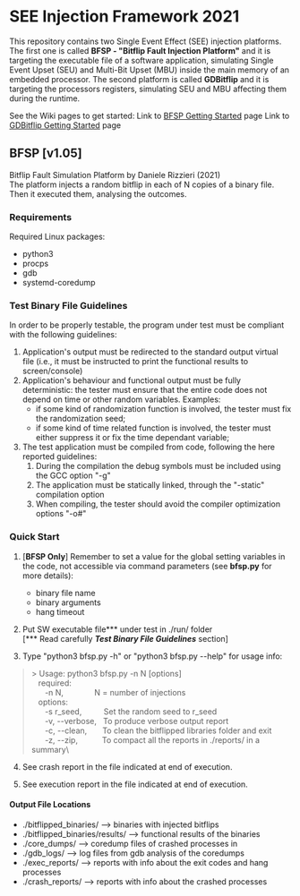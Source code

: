 # SEE Injection Framework 2021
This repository contains two Single Event Effect (SEE) injection platforms. The first one is called **BFSP - "Bitflip Fault Injection Platform"** and it is targeting the executable file of a software application, simulating Single Event Upset (SEU) and Multi-Bit Upset (MBU) inside the main memory of an embedded processor. The second platform is called **GDBitflip** and it is targeting the processors registers, simulating SEU and MBU affecting them during the runtime.

See the Wiki pages to get started:
Link to [BFSP Getting Started](https://github.com/danirizziero/SEE_injection_framework/wiki/BFSP:-Getting-Started) page
Link to [GDBitflip Getting Started](https://github.com/danirizziero/SEE_injection_framework/wiki/GDBitflip:-Getting-Started) page

## BFSP [v1.05]
Bitflip Fault Simulation Platform by Daniele Rizzieri (2021)\
The platform injects a random bitflip in each of N copies of a binary file. Then it executed them, analysing the outcomes.

### Requirements
Required Linux packages:
- python3
- procps
- gdb
- systemd-coredump

### Test Binary File Guidelines
In order to be properly testable, the program under test must be compliant with the following guidelines: 
1) Application's output must be redirected to the standard output virtual file (i.e., it must be instructed to print the functional results to screen/console)
2) Application's behaviour and functional output must be fully deterministic: the tester must ensure that the entire code does not depend on time or other random variables. 
Examples: 
	- if some kind of randomization function is involved, the tester must fix the randomization seed;
	- if some kind of time related function is involved, the tester must either suppress it or fix the time dependant variable;
3) The test application must be compiled from code, following the here reported guidelines: 
    1. During the compilation the debug symbols must be included using the GCC option "-g"
    2. The application must be statically linked, through the "-static" compilation option
    3. When compiling, the tester should avoid the compiler optimization options "-o#"


### Quick Start 
1) [**BFSP Only**] Remember to set a value for the global setting variables in the code, not accessible via command parameters (see **bfsp.py** for more details):
	- binary file name
	- binary arguments
	- hang timeout

2) Put SW executable file*** under test in ./run/ folder\
		[*** Read carefully ***Test Binary File Guidelines*** section]

3) Type "python3 bfsp.py -h" or "python3 bfsp.py --help" for usage info:

>\> Usage: python3 bfsp.py -n N [options]\
> &nbsp;&nbsp;&nbsp;required:\
> &nbsp;&nbsp;&nbsp;&nbsp;&nbsp;&nbsp;-n N,&nbsp;&nbsp;&nbsp;&nbsp;&nbsp;&nbsp;&nbsp;&nbsp;&nbsp;&nbsp;&nbsp;&nbsp;&nbsp;&nbsp;N = number of injections\
> &nbsp;&nbsp;&nbsp;options:\
> &nbsp;&nbsp;&nbsp;&nbsp;&nbsp;&nbsp;\-s r_seed,&nbsp;&nbsp;&nbsp;&nbsp;&nbsp;&nbsp;&nbsp;&nbsp;&nbsp;&nbsp;Set the random seed to r_seed\
> &nbsp;&nbsp;&nbsp;&nbsp;&nbsp;&nbsp;\-v, --verbose,&nbsp;&nbsp;&nbsp;To produce verbose output report\
> &nbsp;&nbsp;&nbsp;&nbsp;&nbsp;&nbsp;\-c, --clean,&nbsp;&nbsp;&nbsp;&nbsp;&nbsp;&nbsp;&nbsp;To clean the bitflipped libraries folder and exit\
> &nbsp;&nbsp;&nbsp;&nbsp;&nbsp;&nbsp;\-z, --zip,&nbsp;&nbsp;&nbsp;&nbsp;&nbsp;&nbsp;&nbsp;&nbsp;&nbsp;&nbsp;&nbsp;To compact all the reports in ./reports/ in a summary\

4) See crash report in the file indicated at end of execution.

5) See execution report in the file indicated at end of execution.

#### Output File Locations 
- ./bitflipped_binaries/ --> binaries with injected bitflips
- ./bitflipped_binaries/results/ --> functional results of the binaries 
- ./core_dumps/ --> coredump files of crashed processes in 
- ./gdb_logs/ --> log files from gdb analysis of the coredumps 
- ./exec_reports/ --> reports with info about the exit codes and hang processes 
- ./crash_reports/ --> reports with info about the crashed processes 
